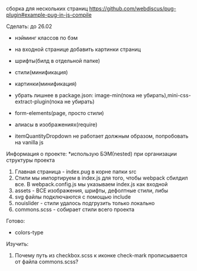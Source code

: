 сборка для нескольких страниц https://github.com/webdiscus/pug-plugin#example-pug-in-js-compile

Сделать:
до 26.02

- нэйминг классов по бэм
- на входной странице добавить картинки страниц
- шрифты(билд в отдельной папке)
- стили(минификация)
- картинки(минификация)
- убрать лишнее в package.json: image-min(пока не убирать),mini-css-extract-plugin(пока не убирать)

- form-elements(page, просто стили)
- алиасы в изображениях(require)

- itemQuantityDropdown не работает должным образом, попробовать на vanilla js

Информация о проекте:
\*использую БЭМ(nested) при организации структуры проекта

1. Главная страница - index.pug в корне папки src
2. Стили мы импортируем в index.js для того, чтобы webpack сбилдил все. В webpack.config.js мы указываем index.js как входной
3. assets - ВСЕ изображения, шрифты, дефолтные стили, либы
4. svg файлы подключаются с помощью include
5. nouislider - стили удалось подгрузить только локально
6. commons.scss - собирает стили всего проекта

Готово:

- colors-type

Изучить:

1. Почему путь из checkbox.scss к иконке check-mark прописывается от файла commons.scss?
